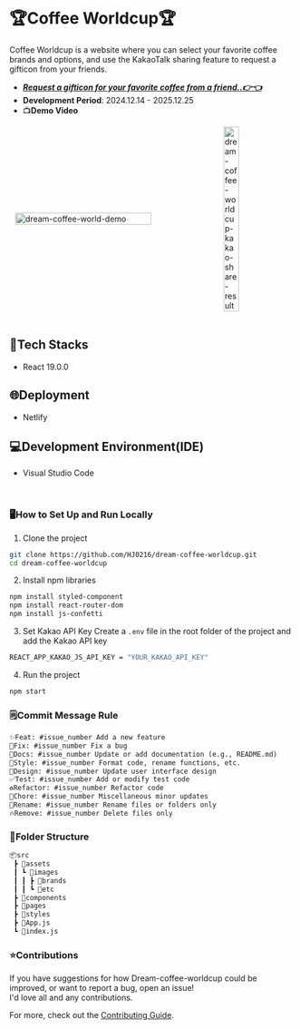 # 🏆Coffee Worldcup🏆
Coffee Worldcup is a website where you can select your favorite coffee brands and options, and use the KakaoTalk sharing feature to request a gifticon from your friends.

* [***Request a gifticon for your favorite coffee from a friend..👉👈***](https://hj0216.netlify.app/)
* **Development Period**: 2024.12.14 - 2025.12.25
* 📺**Demo Video**
<div style="display: flex; justify-content: space-around; align-items: center;">
  <img src="https://github.com/user-attachments/assets/a225dc1c-7611-4c01-a3c8-d59dfd413dff" alt="dream-coffee-world-demo" width="69%" />
  <img src="https://github.com/user-attachments/assets/18f75129-4fca-449d-9c0c-fa853144eadf" alt="dream-coffee-worldcup-kakao-share-result" width="23%" />
</div>

</br>

## 📜Tech Stacks
* React 19.0.0


## 🌐Deployment
* Netlify


## 💻Development Environment(IDE)
* Visual Studio Code

</br>

### 🖥️How to Set Up and Run Locally
1. Clone the project
```bash
git clone https://github.com/HJ0216/dream-coffee-worldcup.git
cd dream-coffee-worldcup
```

2. Install npm libraries
```bash
npm install styled-component
npm install react-router-dom
npm install js-confetti
```

3. Set Kakao API Key
Create a `.env` file in the root folder of the project and add the Kakao API key
```bash
REACT_APP_KAKAO_JS_API_KEY = "YOUR_KAKAO_API_KEY"
```

4. Run the project
```bash
npm start
```


### 🗒️Commit Message Rule
```txt
✨Feat: #issue_number Add a new feature
🐛Fix: #issue_number Fix a bug
📝Docs: #issue_number Update or add documentation (e.g., README.md)
🎨Style: #issue_number Format code, rename functions, etc.
💄Design: #issue_number Update user interface design
✅Test: #issue_number Add or modify test code
♻️Refactor: #issue_number Refactor code
🧹Chore: #issue_number Miscellaneous minor updates
🚚Rename: #issue_number Rename files or folders only
🔥Remove: #issue_number Delete files only
```


### 📂Folder Structure
```txt
📦src
 ┣ 📂assets
 ┃ ┗ 📂images
 ┃ ┃ ┣ 📂brands
 ┃ ┃ ┗ 📂etc
 ┣ 📂components
 ┣ 📂pages
 ┣ 📂styles
 ┣ 📜App.js
 ┗ 📜index.js
```


### ⭐Contributions
If you have suggestions for how Dream-coffee-worldcup could be improved, or want to report a bug, open an issue!  
I'd love all and any contributions.

For more, check out the [Contributing Guide](CONTRIBUTING.md).
